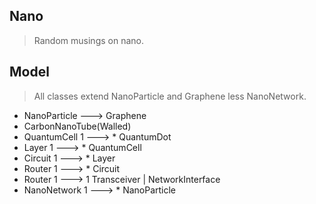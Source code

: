 Nano
-------
>Random musings on nano.

Model
-----
>All classes extend NanoParticle and Graphene less NanoNetwork.
* NanoParticle ---> Graphene
* CarbonNanoTube(Walled)
* QuantumCell 1 ---> * QuantumDot
* Layer 1 ---> * QuantumCell
* Circuit 1 ---> * Layer
* Router 1 ---> * Circuit
* Router 1 ---> 1 Transceiver | NetworkInterface
* NanoNetwork 1 ---> * NanoParticle